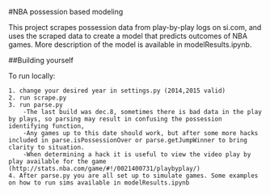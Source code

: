 #NBA possession based modeling

This project scrapes possession data from play-by-play logs on si.com, and uses the scraped data to create a model that predicts outcomes of NBA games.  More description of the model is available in modelResults.ipynb.

##Building yourself

To run locally:

	1. change your desired year in settings.py (2014,2015 valid)
	2. run scrape.py
	3. run parse.py
		-The last build was dec.8, sometimes there is bad data in the play by plays, so parsing may result in confusing the possession identifying function,
		-Any games up to this date should work, but after some more hacks included in parse.isPossessionOver or parse.getJumpWinner to bring clarity to situation.
		-When determining a hack it is useful to view the video play by play available for the game (http://stats.nba.com/game/#!/0021400731/playbyplay/)
	4. After parse.py you are all set up to simulate games. Some examples on how to run sims available in modelResults.ipynb
	